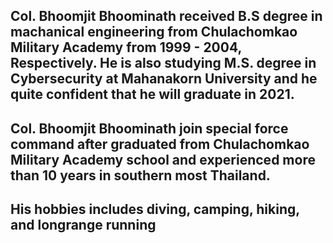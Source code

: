 ## Col. Bhoomjit Bhoominath received B.S degree in machanical engineering from Chulachomkao Military Academy from 1999 - 2004, Respectively. He is also studying M.S. degree in Cybersecurity at Mahanakorn University and he quite confident that he will graduate in 2021.
## Col. Bhoomjit Bhoominath join special force command after graduated from Chulachomkao Military Academy school and experienced more than 10 years in southern most Thailand.
## His hobbies includes diving, camping, hiking, and longrange running